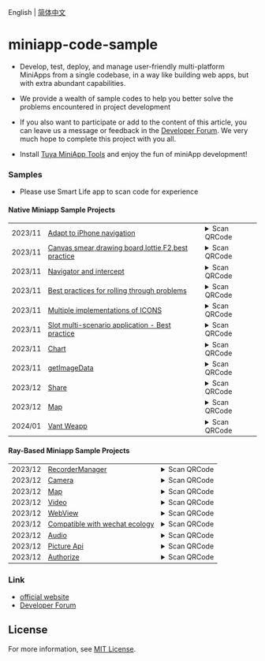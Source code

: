English[](README.md) | [简体中文](README_zh.md)

# miniapp-code-sample

- Develop, test, deploy, and manage user-friendly multi-platform MiniApps from a single codebase, in a way like building web apps, but with extra abundant capabilities.

- We provide a wealth of sample codes to help you better solve the problems encountered in project development

- If you also want to participate or add to the content of this article, you can leave us a message or feedback in the [Developer Forum](https://www.tuyaos.com/posting.php?mode=post&f=10). We very much hope to complete this project with you all.

- Install [Tuya MiniApp Tools](https://developer.tuya.com/cn/miniapp/devtools/download) and enjoy the fun of miniApp development!

### Samples

- Please use Smart Life app to scan code for experience

#### Native Miniapp Sample Projects

<table>
<tr>
    <td>2023/11</td>
    <td><a href="https://github.com/Tuya-Community/tuya-miniapp-demo/tree/master/adapt-iphone-navigation">Adapt to iPhone navigation</a></td>
    <td>
    <details>
    <summary>Scan QRCode</summary>
    <img src="./qrCode/iOS.png" width="100" height="100">
    </details>
    </td>
</tr>
<tr>
    <td>2023/11</td>
    <td><a href="https://github.com/Tuya-Community/tuya-miniapp-demo/tree/master/canvas">Canvas smear,drawing board,lottie,F2,best practice</a></td>
    <td>
    <details>
    <summary>Scan QRCode</summary>
    <img src="./qrCode/canvas.png" width="100" height="100">
    </details>
    </td>
</tr>
<tr>
    <td>2023/11</td>
    <td><a href="https://github.com/Tuya-Community/tuya-miniapp-demo/tree/master/page-navigator">Navigator and intercept</a></td>
    <td>
    <details>
    <summary>Scan QRCode</summary>
    <img src="./qrCode/navigator.png" width="100" height="100">
    </details>
    </td>
</tr>
<tr>
    <td>2023/11</td>
    <td><a href="https://github.com/Tuya-Community/tuya-miniapp-demo/tree/master/popup-scroll">Best practices for rolling through problems</a></td>
    <td>
    <details>
    <summary>Scan QRCode</summary>
    <img src="./qrCode/scroll.png" width="100" height="100">
    </details>
    </td>
</tr>
<tr>
    <td>2023/11</td>
    <td><a href="https://github.com/Tuya-Community/tuya-miniapp-demo/tree/master/icon">Multiple implementations of ICONS</a></td>
    <td>
    <details>
    <summary>Scan QRCode</summary>
    <img src="./qrCode/icon.png" width="100" height="100">
    </details>
    </td>
</tr>
<tr>
    <td>2023/11</td>
    <td><a href="https://github.com/Tuya-Community/tuya-miniapp-demo/tree/master/slot">Slot multi-scenario application - Best practice</a></td>
    <td>
    <details>
    <summary>Scan QRCode</summary>
    <img src="./qrCode/slot.png" width="100" height="100">
    </details>
    </td>
</tr>
<tr>
    <td>2023/11</td>
    <td><a href="https://github.com/Tuya-Community/tuya-miniapp-demo/tree/master/uchart">Chart</a></td>
    <td>
    <details>
    <summary>Scan QRCode</summary>
    <img src="./qrCode/uchart.png" width="100" height="100">
    </details>
    </td>
</tr>
<tr>
    <td>2023/11</td>
    <td><a href="https://github.com/Tuya-Community/tuya-miniapp-demo/tree/master/getImageData">getImageData</a></td>
    <td>
    <details>
    <summary>Scan QRCode</summary>
    <img src="./qrCode/getImageData.png" width="100" height="100">
    </details>
    </td>
</tr>
<tr>
    <td>2023/12</td>
    <td><a href="https://github.com/Tuya-Community/tuya-miniapp-demo/tree/master/api-share">Share</a></td>
    <td>
    <details>
    <summary>Scan QRCode</summary>
    <img src="./qrCode/share.png" width="100" height="100">
    </details>
    </td>
</tr>
<tr>
    <td>2023/12</td>
    <td><a href="https://github.com/Tuya-Community/tuya-miniapp-demo/tree/master/map">Map</a></td>
    <td>
    <details>
    <summary>Scan QRCode</summary>
    <img src="./qrCode/map.png" width="100" height="100">
    </details>
    </td>
</tr>
<tr>
    <td>2024/01</td>
    <td><a href="https://github.com/Tuya-Community/tuya-miniapp-demo/tree/master/vant-weapp">Vant Weapp</a></td>
    <td>
    <details>
    <summary>Scan QRCode</summary>
    <img src="./qrCode/vant-weapp.png" width="100" height="100">
    </details>
    </td>
</tr>
</table>

#### Ray-Based Miniapp Sample Projects

<table>
<tr>
    <td>2023/12</td>
    <td><a href="https://github.com/Tuya-Community/tuya-miniapp-demo/tree/master/recorderManager">RecorderManager</a></td>
    <td>
    <details>
    <summary>Scan QRCode</summary>
    <img src="./qrCode/recorder.png" width="100" height="100"> 
    </details>
    </td>
</tr>
<tr>
    <td>2023/12</td>
    <td><a href="https://github.com/Tuya-Community/tuya-miniapp-demo/tree/master/rayCamera">Camera</a></td>
    <td>
    <details>
    <summary>Scan QRCode</summary>
    <img src="./qrCode/rayCamera.png" width="100" height="100">
    </details>
    </td>
</tr>
<tr>
    <td>2023/12</td>
    <td><a href="https://github.com/Tuya-Community/tuya-miniapp-demo/tree/master/rayMap">Map</a></td>
    <td>
    <details>
    <summary>Scan QRCode</summary>
    <img src="./qrCode/rayMap.png" width="100" height="100">
    </details>
    </td>
</tr>
<tr>
    <td>2023/12</td>
    <td><a href="https://github.com/Tuya-Community/tuya-miniapp-demo/tree/master/rayVideo">Video</a></td>
    <td>
    <details>
    <summary>Scan QRCode</summary>
    <img src="./qrCode/rayVideo.png" width="100" height="100">
    </details>
    </td>
</tr>
<tr>
    <td>2023/12</td>
    <td><a href="https://github.com/Tuya-Community/tuya-miniapp-demo/tree/master/rayWebView">WebView</a></td>
    <td>
    <details>
    <summary>Scan QRCode</summary>
    <img src="./qrCode/rayWebView.png" width="100" height="100">
    </details>
    </td>
</tr>
<tr>
    <td>2023/12</td>
    <td><a href="https://github.com/Tuya-Community/tuya-miniapp-demo/tree/master/rayUseWX">Compatible with wechat ecology</a></td>
    <td>
    <details>
    <summary>Scan QRCode</summary>
    <img src="./qrCode/rayWx.png" width="100" height="100">
    </details>
    </td>
</tr>
<tr>
    <td>2023/12</td>
    <td><a href="https://github.com/Tuya-Community/tuya-miniapp-demo/tree/master/rayAudio">Audio</a></td>
    <td>
    <details>
    <summary>Scan QRCode</summary>
    <img src="./qrCode/rayAudio.png" width="100" height="100">
    </details>
    </td>
</tr>
<tr>
    <td>2023/12</td>
    <td><a href="https://github.com/Tuya-Community/tuya-miniapp-demo/tree/master/rayPicApi">Picture Api</a></td>
    <td>
    <details>
    <summary>Scan QRCode</summary>
    <img src="./qrCode/rayPicApi.png" width="100" height="100">
    </details>
    </td>
</tr>
<tr>
    <td>2023/12</td>
    <td><a href="https://github.com/Tuya-Community/tuya-miniapp-demo/tree/master/rayAuthorize">Authorize</a></td>
    <td>
    <details>
    <summary>Scan QRCode</summary>
    <img src="./qrCode/rayAuthorize.png" width="100" height="100">
    </details>
    </td>
</tr>
</table>

### Link

- [official website](https://developer.tuya.com/cn/miniapp)
- [Developer Forum](https://www.tuyaos.com/posting.php?mode=post&f=10)

## License

For more information, see [MIT License](LICENSE).

